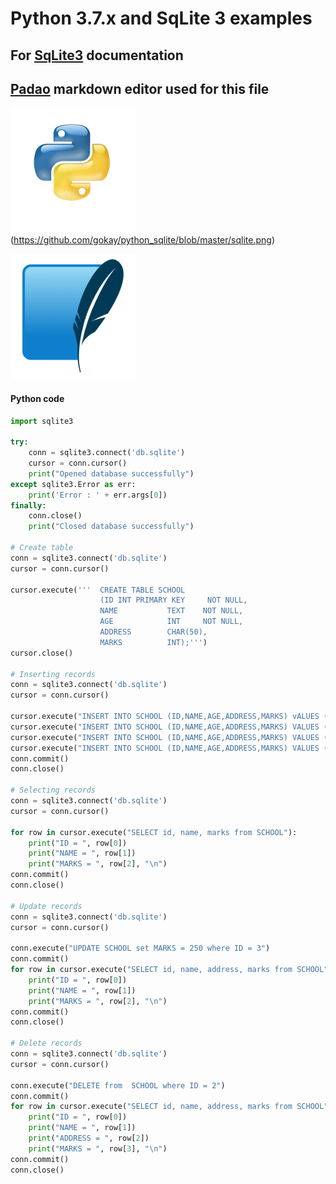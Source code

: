 # Python 3.7.x and SqLite 3 examples

## For [SqLite3](https://docs.python.org/3/library/sqlite3.html) documentation

## [Padao](https://pandao.github.io/editor.md/en.html) markdown editor used for this file


![](https://github.com/gokay/python_sqlite/blob/master/python.png)(https://github.com/gokay/python_sqlite/blob/master/sqlite.png)

![](https://github.com/gokay/python_sqlite/blob/master/sqlite.png)


#### Python code

```python
import sqlite3

try:
    conn = sqlite3.connect('db.sqlite')
    cursor = conn.cursor()
    print("Opened database successfully")
except sqlite3.Error as err:
    print('Error : ' + err.args[0])
finally:
    conn.close()
    print("Closed database successfully")

# Create table
conn = sqlite3.connect('db.sqlite')
cursor = conn.cursor()

cursor.execute('''  CREATE TABLE SCHOOL
                    (ID INT PRIMARY KEY     NOT NULL,
                    NAME           TEXT    NOT NULL,
                    AGE            INT     NOT NULL,
                    ADDRESS        CHAR(50),
                    MARKS          INT);''')
cursor.close()

# Inserting records
conn = sqlite3.connect('db.sqlite')
cursor = conn.cursor()

cursor.execute("INSERT INTO SCHOOL (ID,NAME,AGE,ADDRESS,MARKS) vALUES (1, 'Rohan', 14, 'Delhi', 200)")
cursor.execute("INSERT INTO SCHOOL (ID,NAME,AGE,ADDRESS,MARKS) VALUES (2, 'Allen', 14, 'Bangalore', 150 )")
cursor.execute("INSERT INTO SCHOOL (ID,NAME,AGE,ADDRESS,MARKS) VALUES (3, 'Martha', 15, 'Hyderabad', 200 )")
cursor.execute("INSERT INTO SCHOOL (ID,NAME,AGE,ADDRESS,MARKS) VALUES (4, 'Palak', 15, 'Kolkata', 650)")
conn.commit()
conn.close()

# Selecting records
conn = sqlite3.connect('db.sqlite')
cursor = conn.cursor()

for row in cursor.execute("SELECT id, name, marks from SCHOOL"):    
    print("ID = ", row[0])
    print("NAME = ", row[1])
    print("MARKS = ", row[2], "\n")
conn.commit()
conn.close()

# Update records
conn = sqlite3.connect('db.sqlite')
cursor = conn.cursor()

conn.execute("UPDATE SCHOOL set MARKS = 250 where ID = 3")
conn.commit()
for row in cursor.execute("SELECT id, name, address, marks from SCHOOL"):    
    print("ID = ", row[0])
    print("NAME = ", row[1])
    print("MARKS = ", row[2], "\n")
conn.commit()
conn.close()

# Delete records
conn = sqlite3.connect('db.sqlite')
cursor = conn.cursor()

conn.execute("DELETE from  SCHOOL where ID = 2")
conn.commit()
for row in cursor.execute("SELECT id, name, address, marks from SCHOOL"):
    print("ID = ", row[0])
    print("NAME = ", row[1])
    print("ADDRESS = ", row[2])   
    print("MARKS = ", row[3], "\n")
conn.commit()
conn.close()
```